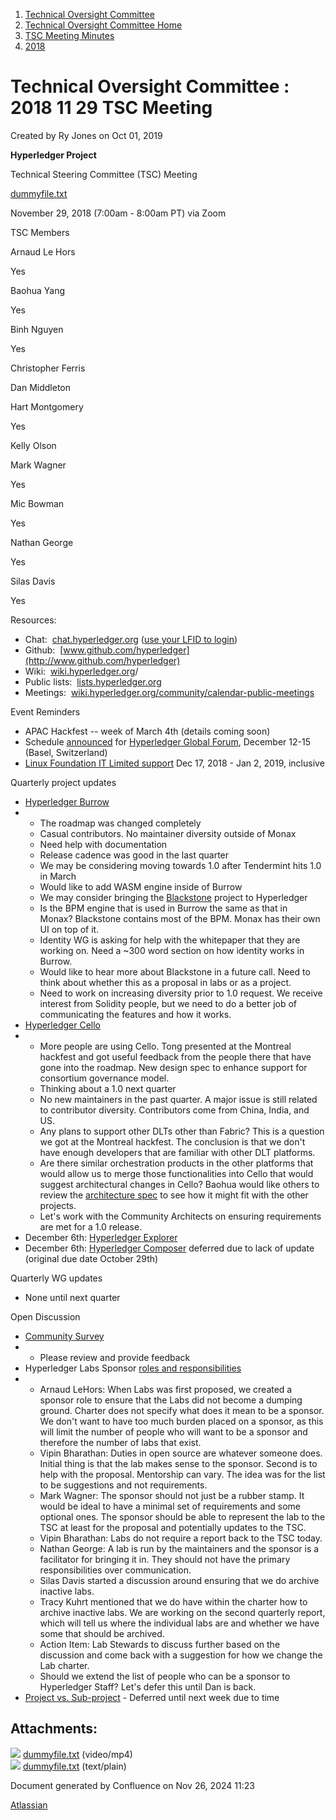 1. [Technical Oversight Committee](index.html)
2. [Technical Oversight Committee Home](Technical-Oversight-Committee-Home_21430274.html)
3. [TSC Meeting Minutes](TSC-Meeting-Minutes_21448544.html)
4. [2018](2018_21448716.html)

# Technical Oversight Committee : 2018 11 29 TSC Meeting

Created by Ry Jones on Oct 01, 2019

**Hyperledger Project**

Technical Steering Committee (TSC) Meeting

[dummyfile.txt](#)

November 29, 2018 (7:00am - 8:00am PT) via Zoom

TSC Members

Arnaud Le Hors

Yes

Baohua Yang

Yes

Binh Nguyen

Yes

Christopher Ferris

Dan Middleton

Hart Montgomery

Yes

Kelly Olson

Mark Wagner

Yes

Mic Bowman

Yes

Nathan George

Yes

Silas Davis

Yes

Resources:

- Chat:  [chat.hyperledger.org](http://chat.hyperledger.org/) ([use your LFID to login](https://www.youtube.com/watch?v=EEc4JRyaAoA))
- Github:  [www.github.com/hyperledger](http://www.github.com/hyperledger)
- Wiki:  [wiki.hyperledger.org](https://lf-hyperledger.atlassian.net)/
- Public lists:  [lists.hyperledger.org](https://lists.hyperledger.org/)
- Meetings:  [wiki.hyperledger.org/community/calendar-public-meetings](https://lf-hyperledger.atlassian.netcommunity/calendar-public-meetings)

Event Reminders

- APAC Hackfest -- week of March 4th (details coming soon)
- Schedule [announced](https://www.hyperledger.org/announcements/2018/08/29/hyperledger-announces-global-forum-schedule-keynotes) for [Hyperledger Global Forum](https://events.linuxfoundation.org/events/hyperledger-global-forum-2018/), December 12-15 (Basel, Switzerland)
- [Linux Foundation IT Limited support](https://lists.hyperledger.org/g/tsc/message/1854) Dec 17, 2018 - Jan 2, 2019, inclusive

Quarterly project updates

- [Hyperledger Burrow](https://lf-hyperledger.atlassian.netgroups/tsc/project-updates/burrow-2018-nov)
- - The roadmap was changed completely
  - Casual contributors. No maintainer diversity outside of Monax
  - Need help with documentation
  - Release cadence was good in the last quarter
  - We may be considering moving towards 1.0 after Tendermint hits 1.0 in March
  - Would like to add WASM engine inside of Burrow
  - We may consider bringing the [Blackstone](https://github.com/agreements-network/blackstone) project to Hyperledger
  - Is the BPM engine that is used in Burrow the same as that in Monax? Blackstone contains most of the BPM. Monax has their own UI on top of it.
  - Identity WG is asking for help with the whitepaper that they are working on. Need a ~300 word section on how identity works in Burrow.
  - Would like to hear more about Blackstone in a future call. Need to think about whether this as a proposal in labs or as a project.
  - Need to work on increasing diversity prior to 1.0 request. We receive interest from Solidity people, but we need to do a better job of communicating the features and how it works.
- [Hyperledger Cello](https://lf-hyperledger.atlassian.netgroups/tsc/project-updates/cello-2018-nov)
- - More people are using Cello. Tong presented at the Montreal hackfest and got useful feedback from the people there that have gone into the roadmap. New design spec to enhance support for consortium governance model.
  - Thinking about a 1.0 next quarter
  - No new maintainers in the past quarter. A major issue is still related to contributor diversity. Contributors come from China, India, and US.
  - Any plans to support other DLTs other than Fabric? This is a question we got at the Montreal hackfest. The conclusion is that we don't have enough developers that are familiar with other DLT platforms.
  - Are there similar orchestration products in the other platforms that would allow us to merge those functionalities into Cello that would suggest architectural changes in Cello? Baohua would like others to review the [architecture spec](https://docs.google.com/document/d/1Dw6cEKaul6FenORNkDcxvPDDKwpl0A5EmcJBlqAWJoU/edit) to see how it might fit with the other projects.
  - Let's work with the Community Architects on ensuring requirements are met for a 1.0 release.
- December 6th: [Hyperledger Explorer](https://lf-hyperledger.atlassian.netgroups/tsc/project-updates/explorer-2018-dec)
- December 6th: [Hyperledger Composer](https://lf-hyperledger.atlassian.netgroups/tsc/project-updates/composer-2018-nov) deferred due to lack of update (original due date October 29th)
  

Quarterly WG updates

- None until next quarter

Open Discussion

- [Community Survey](https://lists.hyperledger.org/g/tsc/message/1860)
- - Please review and provide feedback
- Hyperledger Labs Sponsor [roles and responsibilities](https://lists.hyperledger.org/g/tsc/topic/what_is_the_exact_role_of_a/28456759?p=%2C%2C%2C20%2C0%2C0%2C0%3A%3Arecentpostdate%2Fsticky%2C%2C%2C20%2C2%2C0%2C28456759)
- - Arnaud LeHors: When Labs was first proposed, we created a sponsor role to ensure that the Labs did not become a dumping ground. Charter does not specify what does it mean to be a sponsor. We don't want to have too much burden placed on a sponsor, as this will limit the number of people who will want to be a sponsor and therefore the number of labs that exist.
  - Vipin Bharathan: Duties in open source are whatever someone does. Initial thing is that the lab makes sense to the sponsor. Second is to help with the proposal. Mentorship can vary. The idea was for the list to be suggestions and not requirements.
  - Mark Wagner: The sponsor should not just be a rubber stamp. It would be ideal to have a minimal set of requirements and some optional ones. The sponsor should be able to represent the lab to the TSC at least for the proposal and potentially updates to the TSC.
  - Vipin Bharathan: Labs do not require a report back to the TSC today.
  - Nathan George: A lab is run by the maintainers and the sponsor is a facilitator for bringing it in. They should not have the primary responsibilities over communication.
  - Silas Davis started a discussion around ensuring that we do archive inactive labs.
  - Tracy Kuhrt mentioned that we do have within the charter how to archive inactive labs. We are working on the second quarterly report, which will tell us where the individual labs are and whether we have some that should be archived.
  - Action Item: Lab Stewards to discuss further based on the discussion and come back with a suggestion for how we change the Lab charter.
  - Should we extend the list of people who can be a sponsor to Hyperledger Staff? Let's defer this until Dan is back.
- [Project vs. Sub-project](https://lists.hyperledger.org/g/tsc/message/1850) - Deferred until next week due to time

## Attachments:

![](images/icons/bullet_blue.gif) [dummyfile.txt](attachments/21434032/21457621.txt) (video/mp4)  
![](images/icons/bullet_blue.gif) [dummyfile.txt](attachments/21434032/21448763.txt) (text/plain)

Document generated by Confluence on Nov 26, 2024 11:23

[Atlassian](http://www.atlassian.com/)
